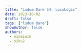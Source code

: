 ```yaml
---
title: "Ludum Dare 54: LocoLogic"
date: 2023-10-02
draft: false
tags: ["ludum dare"]
showAuthor: false
authors:
  - mineiwik
  - siku2
---
```

